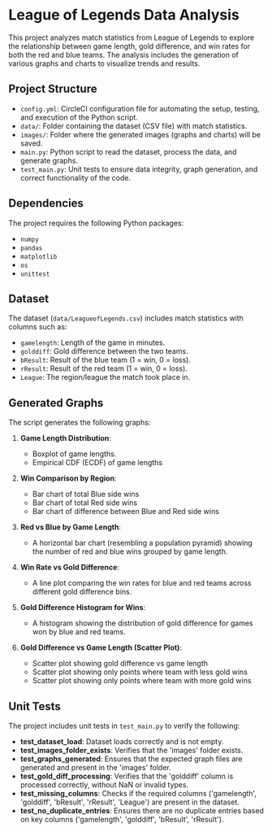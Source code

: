# League of Legends Data Analysis

This project analyzes match statistics from League of Legends to explore the relationship between game length, gold difference, and win rates for both the red and blue teams. The analysis includes the generation of various graphs and charts to visualize trends and results.

## Project Structure

- `config.yml`: CircleCI configuration file for automating the setup, testing, and execution of the Python script.
- `data/`: Folder containing the dataset (CSV file) with match statistics.
- `images/`: Folder where the generated images (graphs and charts) will be saved.
- `main.py`: Python script to read the dataset, process the data, and generate graphs.
- `test_main.py`: Unit tests to ensure data integrity, graph generation, and correct functionality of the code.

## Dependencies

The project requires the following Python packages:

- `numpy`
- `pandas`
- `matplotlib`
- `os`
- `unittest`

## Dataset

The dataset (`data/LeagueofLegends.csv`) includes match statistics with columns such as:
- `gamelength`: Length of the game in minutes.
- `golddiff`: Gold difference between the two teams.
- `bResult`: Result of the blue team (1 = win, 0 = loss).
- `rResult`: Result of the red team (1 = win, 0 = loss).
- `League`: The region/league the match took place in.

## Generated Graphs

The script generates the following graphs:

1. **Game Length Distribution**:
   - Boxplot of game lengths.
   - Empirical CDF (ECDF) of game lengths

2. **Win Comparison by Region**:
   - Bar chart of total Blue side wins
   - Bar chart of total Red side wins
   - Bar chart of difference between Blue and Red side wins

3. **Red vs Blue by Game Length**:
   - A horizontal bar chart (resembling a population pyramid) showing the number of red and blue wins grouped by game length.

4. **Win Rate vs Gold Difference**:
   - A line plot comparing the win rates for blue and red teams across different gold difference bins.

5. **Gold Difference Histogram for Wins**:
   - A histogram showing the distribution of gold difference for games won by blue and red teams.

6. **Gold Difference vs Game Length (Scatter Plot)**:
   - Scatter plot showing gold difference vs game length
   - Scatter plot showing only points where team with less gold wins
   - Scatter plot showing only points where team with more gold wins

## Unit Tests

The project includes unit tests in `test_main.py` to verify the following:

- **test_dataset_load**: Dataset loads correctly and is not empty.
- **test_images_folder_exists**: Verifies that the 'images' folder exists.
- **test_graphs_generated**: Ensures that the expected graph files are generated and present in the 'images' folder.
- **test_gold_diff_processing**: Verifies that the 'golddiff' column is processed correctly, without NaN or invalid types.
- **test_missing_columns**: Checks if the required columns ('gamelength', 'golddiff', 'bResult', 'rResult', 'League') are present in the dataset.
- **test_no_duplicate_entries**: Ensures there are no duplicate entries based on key columns ('gamelength', 'golddiff', 'bResult', 'rResult').
